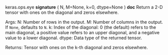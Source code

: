 keras.ops.eye
__signature__
(
  N,
  M=None,
  k=0,
  dtype=None
)
__doc__
Return a 2-D tensor with ones on the diagonal and zeros elsewhere.

Args:
    N: Number of rows in the output.
    M: Number of columns in the output. If `None`, defaults to `N`.
    k: Index of the diagonal: 0 (the default) refers to the main
        diagonal, a positive value refers to an upper diagonal,
        and a negative value to a lower diagonal.
    dtype: Data type of the returned tensor.

Returns:
    Tensor with ones on the k-th diagonal and zeros elsewhere.
